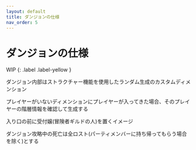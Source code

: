 ```yaml
---
layout: default
title: ダンジョンの仕様
nav_order: 5
---
```


# ダンジョンの仕様

WIP
{: .label .label-yellow }

ダンジョン内部はストラクチャー機能を使用したランダム生成のカスタムディメンション

プレイヤーがいないディメンションにプレイヤーが入ってきた場合、そのプレイヤーの階層情報を確認して生成する

入り口の前に受付嬢(冒険者ギルドの人)を置くイメージ

ダンジョン攻略中の死亡は全ロスト(パーティメンバーに持ち帰ってもらう場合を除く)とする

